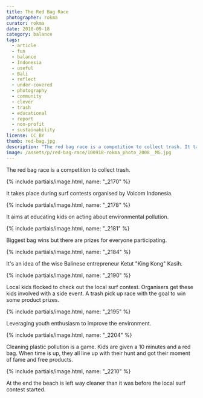 ```yaml
---
title: The Red Bag Race
photographer: rokma
curator: rokma
date: 2010-09-18
category: balance
tags:
  - article
  - fun
  - balance
  - Indonesia
  - useful
  - Bali
  - reflect
  - under-covered
  - photography
  - community
  - clever
  - trash
  - educational
  - report
  - non-profit
  - sustainability
license: CC_BY
thumb: red-bag.jpg
description: "The red bag race is a competition to collect trash. It takes place during surf contests organised by Volcom Indonesia. It aims at educating kids on acting about environmental pollution."
image: /assets/p/red-bag-race/100918-rokma_photo_2008__MG.jpg
---
```

The red bag race is a competition to collect trash.

{% include partials/image.html, name: "_2170" %}

It takes place during surf contests organised by Volcom Indonesia.

{% include partials/image.html, name: "_2178" %}

It aims at educating kids on acting about environmental pollution.

{% include partials/image.html, name: "_2181" %}

Biggest bag wins but there are prizes for everyone participating.

{% include partials/image.html, name: "_2184" %}

It's an idea of the wise Balinese entrepreneur Ketut "King Kong" Kasih.

{% include partials/image.html, name: "_2190" %}

Local kids flocked to check out the local surf contest. Organisers get these kids involved with a side event. A trash pick up race with the goal to win some product prizes.

{% include partials/image.html, name: "_2195" %}

Leveraging youth enthusiasm to improve the environment.

{% include partials/image.html, name: "_2204" %}

Cleaning plastic pollution is a game. Kids are given a 10 minutes and a red bag. When time is up, they all line up with their hunt and got their moment of fame and free products.

{% include partials/image.html, name: "_2210" %}

At the end the beach is left way cleaner than it was before the local surf contest started.
